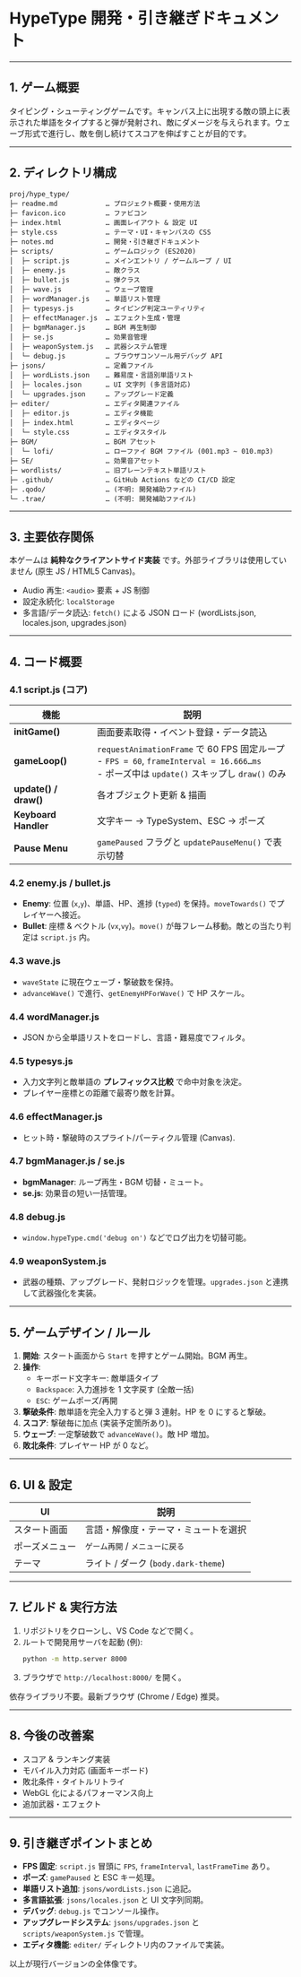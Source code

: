 # HypeType 開発・引き継ぎドキュメント

---

## 1. ゲーム概要
タイピング・シューティングゲームです。キャンバス上に出現する敵の頭上に表示された単語をタイプすると弾が発射され、敵にダメージを与えられます。ウェーブ形式で進行し、敵を倒し続けてスコアを伸ばすことが目的です。

---   

## 2. ディレクトリ構成
```
proj/hype_type/
├─ readme.md            … プロジェクト概要・使用方法
├─ favicon.ico          … ファビコン
├─ index.html           … 画面レイアウト & 設定 UI
├─ style.css            … テーマ・UI・キャンバスの CSS
├─ notes.md             … 開発・引き継ぎドキュメント
├─ scripts/             … ゲームロジック (ES2020)
│  ├─ script.js         … メインエントリ / ゲームループ / UI
│  ├─ enemy.js          … 敵クラス
│  ├─ bullet.js         … 弾クラス
│  ├─ wave.js           … ウェーブ管理
│  ├─ wordManager.js    … 単語リスト管理
│  ├─ typesys.js        … タイピング判定ユーティリティ
│  ├─ effectManager.js  … エフェクト生成・管理
│  ├─ bgmManager.js     … BGM 再生制御
│  ├─ se.js             … 効果音管理
│  ├─ weaponSystem.js   … 武器システム管理
│  └─ debug.js          … ブラウザコンソール用デバッグ API
├─ jsons/               … 定義ファイル
│  ├─ wordLists.json    … 難易度・言語別単語リスト
│  ├─ locales.json      … UI 文字列 (多言語対応)
│  └─ upgrades.json     … アップグレード定義
├─ editer/              … エディタ関連ファイル
│  ├─ editor.js         … エディタ機能
│  ├─ index.html        … エディタページ
│  └─ style.css         … エディタスタイル
├─ BGM/                 … BGM アセット
│  └─ lofi/             … ローファイ BGM ファイル (001.mp3 ~ 010.mp3)
├─ SE/                  … 効果音アセット
├─ wordlists/           … 旧プレーンテキスト単語リスト
├─ .github/             … GitHub Actions などの CI/CD 設定
├─ .qodo/               … (不明: 開発補助ファイル)
└─ .trae/               … (不明: 開発補助ファイル)
```

---

## 3. 主要依存関係
本ゲームは **純粋なクライアントサイド実装** です。外部ライブラリは使用していません (原生 JS / HTML5 Canvas)。

* Audio 再生: `<audio>` 要素 + JS 制御
* 設定永続化: `localStorage`
* 多言語/データ読込: `fetch()` による JSON ロード (wordLists.json, locales.json, upgrades.json)

---

## 4. コード概要
### 4.1 script.js (コア)
| 機能 | 説明 |
|------|------|
| **initGame()** | 画面要素取得・イベント登録・データ読込 |
| **gameLoop()** | `requestAnimationFrame` で 60 FPS 固定ループ<br>  - `FPS = 60`, `frameInterval = 16.666…ms`<br>  - ポーズ中は `update()` スキップし `draw()` のみ |
| **update() / draw()** | 各オブジェクト更新 & 描画 |
| **Keyboard Handler** | 文字キー → TypeSystem、ESC → ポーズ |
| **Pause Menu** | `gamePaused` フラグと `updatePauseMenu()` で表示切替 |

### 4.2 enemy.js / bullet.js
- **Enemy**: 位置 (`x`,`y`)、単語、HP、進捗 (`typed`) を保持。`moveTowards()` でプレイヤーへ接近。
- **Bullet**: 座標 & ベクトル (`vx`,`vy`)。`move()` が毎フレーム移動。敵との当たり判定は `script.js` 内。

### 4.3 wave.js
- `waveState` に現在ウェーブ・撃破数を保持。
- `advanceWave()` で進行、`getEnemyHPForWave()` で HP スケール。

### 4.4 wordManager.js
- JSON から全単語リストをロードし、言語・難易度でフィルタ。

### 4.5 typesys.js
- 入力文字列と敵単語の **プレフィックス比較** で命中対象を決定。
- プレイヤー座標との距離で最寄り敵を計算。

### 4.6 effectManager.js
- ヒット時・撃破時のスプライト/パーティクル管理 (Canvas).

### 4.7 bgmManager.js / se.js
- **bgmManager**: ループ再生・BGM 切替・ミュート。
- **se.js**: 効果音の短い一括管理。

### 4.8 debug.js
- `window.hypeType.cmd('debug on')` などでログ出力を切替可能。

### 4.9 weaponSystem.js
- 武器の種類、アップグレード、発射ロジックを管理。`upgrades.json` と連携して武器強化を実装。

---

## 5. ゲームデザイン / ルール
1. **開始**: スタート画面から `Start` を押すとゲーム開始。BGM 再生。
2. **操作**:
   * キーボード文字キー: 敵単語タイプ
   * `Backspace`: 入力進捗を 1 文字戻す (全敵一括)
   * `ESC`: ゲームポーズ/再開
3. **撃破条件**: 敵単語を完全入力すると弾 3 連射。HP を 0 にすると撃破。
4. **スコア**: 撃破毎に加点 (実装予定箇所あり)。
5. **ウェーブ**: 一定撃破数で `advanceWave()`。敵 HP 増加。
6. **敗北条件**: プレイヤー HP が 0 など。

---

## 6. UI & 設定
| UI | 説明 |
|----|------|
| スタート画面 | 言語・解像度・テーマ・ミュートを選択 |
| ポーズメニュー | `ゲーム再開` / `メニューに戻る` |
| テーマ | ライト / ダーク (`body.dark-theme`) |

---

## 7. ビルド & 実行方法
1. リポジトリをクローンし、VS Code などで開く。
2. ルートで開発用サーバを起動 (例):
   ```bash
   python -m http.server 8000
   ```
3. ブラウザで `http://localhost:8000/` を開く。

依存ライブラリ不要。最新ブラウザ (Chrome / Edge) 推奨。

---

## 8. 今後の改善案
- スコア & ランキング実装
- モバイル入力対応 (画面キーボード)
- 敗北条件・タイトルリトライ
- WebGL 化によるパフォーマンス向上
- 追加武器・エフェクト
---

## 9. 引き継ぎポイントまとめ
* **FPS 固定**: `script.js` 冒頭に `FPS`, `frameInterval`, `lastFrameTime` あり。
* **ポーズ**: `gamePaused` と ESC キー処理。
* **単語リスト追加**: `jsons/wordLists.json` に追記。
* **多言語拡張**: `jsons/locales.json` と UI 文字列同期。
* **デバッグ**: `debug.js` でコンソール操作。
* **アップグレードシステム**: `jsons/upgrades.json` と `scripts/weaponSystem.js` で管理。
* **エディタ機能**: `editer/` ディレクトリ内のファイルで実装。

以上が現行バージョンの全体像です。